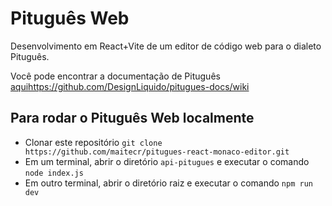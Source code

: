 # Pituguês Web

Desenvolvimento em React+Vite de um editor de código web para o dialeto Pituguês.

Você pode encontrar a documentação de Pituguês [aqui]()https://github.com/DesignLiquido/pitugues-docs/wiki

## Para rodar o Pituguês Web localmente

* Clonar este repositório `git clone https://github.com/maitecr/pitugues-react-monaco-editor.git`
* Em um terminal, abrir o diretório `api-pitugues` e executar o comando `node index.js`
* Em outro terminal, abrir o diretório raiz e executar o comando `npm run dev`


